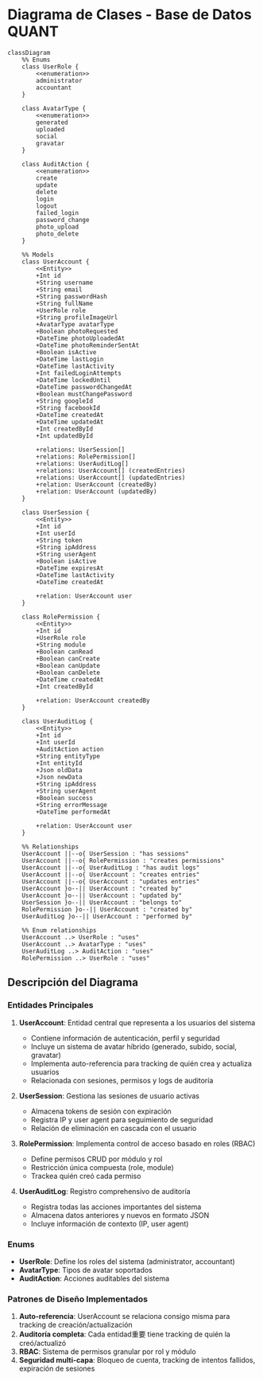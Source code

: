 # Diagrama de Clases - Base de Datos QUANT

```mermaid
classDiagram
    %% Enums
    class UserRole {
        <<enumeration>>
        administrator
        accountant
    }
    
    class AvatarType {
        <<enumeration>>
        generated
        uploaded
        social
        gravatar
    }
    
    class AuditAction {
        <<enumeration>>
        create
        update
        delete
        login
        logout
        failed_login
        password_change
        photo_upload
        photo_delete
    }
    
    %% Models
    class UserAccount {
        <<Entity>>
        +Int id
        +String username
        +String email
        +String passwordHash
        +String fullName
        +UserRole role
        +String profileImageUrl
        +AvatarType avatarType
        +Boolean photoRequested
        +DateTime photoUploadedAt
        +DateTime photoReminderSentAt
        +Boolean isActive
        +DateTime lastLogin
        +DateTime lastActivity
        +Int failedLoginAttempts
        +DateTime lockedUntil
        +DateTime passwordChangedAt
        +Boolean mustChangePassword
        +String googleId
        +String facebookId
        +DateTime createdAt
        +DateTime updatedAt
        +Int createdById
        +Int updatedById
        
        +relations: UserSession[]
        +relations: RolePermission[]
        +relations: UserAuditLog[]
        +relations: UserAccount[] (createdEntries)
        +relations: UserAccount[] (updatedEntries)
        +relation: UserAccount (createdBy)
        +relation: UserAccount (updatedBy)
    }
    
    class UserSession {
        <<Entity>>
        +Int id
        +Int userId
        +String token
        +String ipAddress
        +String userAgent
        +Boolean isActive
        +DateTime expiresAt
        +DateTime lastActivity
        +DateTime createdAt
        
        +relation: UserAccount user
    }
    
    class RolePermission {
        <<Entity>>
        +Int id
        +UserRole role
        +String module
        +Boolean canRead
        +Boolean canCreate
        +Boolean canUpdate
        +Boolean canDelete
        +DateTime createdAt
        +Int createdById
        
        +relation: UserAccount createdBy
    }
    
    class UserAuditLog {
        <<Entity>>
        +Int id
        +Int userId
        +AuditAction action
        +String entityType
        +Int entityId
        +Json oldData
        +Json newData
        +String ipAddress
        +String userAgent
        +Boolean success
        +String errorMessage
        +DateTime performedAt
        
        +relation: UserAccount user
    }
    
    %% Relationships
    UserAccount ||--o{ UserSession : "has sessions"
    UserAccount ||--o{ RolePermission : "creates permissions"
    UserAccount ||--o{ UserAuditLog : "has audit logs"
    UserAccount ||--o{ UserAccount : "creates entries"
    UserAccount ||--o{ UserAccount : "updates entries"
    UserAccount }o--|| UserAccount : "created by"
    UserAccount }o--|| UserAccount : "updated by"
    UserSession }o--|| UserAccount : "belongs to"
    RolePermission }o--|| UserAccount : "created by"
    UserAuditLog }o--|| UserAccount : "performed by"
    
    %% Enum relationships
    UserAccount ..> UserRole : "uses"
    UserAccount ..> AvatarType : "uses"
    UserAuditLog ..> AuditAction : "uses"
    RolePermission ..> UserRole : "uses"
```

## Descripción del Diagrama

### Entidades Principales

1. **UserAccount**: Entidad central que representa a los usuarios del sistema
   - Contiene información de autenticación, perfil y seguridad
   - Incluye un sistema de avatar híbrido (generado, subido, social, gravatar)
   - Implementa auto-referencia para tracking de quién crea y actualiza usuarios
   - Relacionada con sesiones, permisos y logs de auditoría

2. **UserSession**: Gestiona las sesiones de usuario activas
   - Almacena tokens de sesión con expiración
   - Registra IP y user agent para seguimiento de seguridad
   - Relación de eliminación en cascada con el usuario

3. **RolePermission**: Implementa control de acceso basado en roles (RBAC)
   - Define permisos CRUD por módulo y rol
   - Restricción única compuesta (role, module)
   - Trackea quién creó cada permiso

4. **UserAuditLog**: Registro comprehensivo de auditoría
   - Registra todas las acciones importantes del sistema
   - Almacena datos anteriores y nuevos en formato JSON
   - Incluye información de contexto (IP, user agent)

### Enums

- **UserRole**: Define los roles del sistema (administrator, accountant)
- **AvatarType**: Tipos de avatar soportados
- **AuditAction**: Acciones auditables del sistema

### Patrones de Diseño Implementados

1. **Auto-referencia**: UserAccount se relaciona consigo misma para tracking de creación/actualización
2. **Auditoría completa**: Cada entidad重要 tiene tracking de quién la creó/actualizó
3. **RBAC**: Sistema de permisos granular por rol y módulo
4. **Seguridad multi-capa**: Bloqueo de cuenta, tracking de intentos fallidos, expiración de sesiones